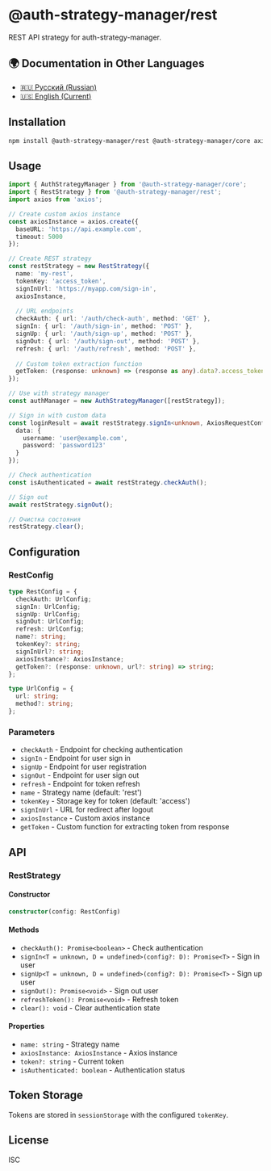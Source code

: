 # @auth-strategy-manager/rest

REST API strategy for auth-strategy-manager.

## 🌍 Documentation in Other Languages

- [🇷🇺 Русский (Russian)](README_RU.md)
- [🇺🇸 English (Current)](README.md)

## Installation

```bash
npm install @auth-strategy-manager/rest @auth-strategy-manager/core axios
```

## Usage

```typescript
import { AuthStrategyManager } from '@auth-strategy-manager/core';
import { RestStrategy } from '@auth-strategy-manager/rest';
import axios from 'axios';

// Create custom axios instance
const axiosInstance = axios.create({
  baseURL: 'https://api.example.com',
  timeout: 5000
});

// Create REST strategy
const restStrategy = new RestStrategy({
  name: 'my-rest',
  tokenKey: 'access_token',
  signInUrl: 'https://myapp.com/sign-in',
  axiosInstance,
  
  // URL endpoints
  checkAuth: { url: '/auth/check-auth', method: 'GET' },
  signIn: { url: '/auth/sign-in', method: 'POST' },
  signUp: { url: '/auth/sign-up', method: 'POST' },
  signOut: { url: '/auth/sign-out', method: 'POST' },
  refresh: { url: '/auth/refresh', method: 'POST' },
  
  // Custom token extraction function
  getToken: (response: unknown) => (response as any).data?.access_token || (response as any).access_token
});

// Use with strategy manager
const authManager = new AuthStrategyManager([restStrategy]);

// Sign in with custom data
const loginResult = await restStrategy.signIn<unknown, AxiosRequestConfig>({
  data: {
    username: 'user@example.com',
    password: 'password123'
  }
});

// Check authentication
const isAuthenticated = await restStrategy.checkAuth();

// Sign out
await restStrategy.signOut();

// Очистка состояния
restStrategy.clear();
```

## Configuration

### RestConfig

```typescript
type RestConfig = {
  checkAuth: UrlConfig;
  signIn: UrlConfig;
  signUp: UrlConfig;
  signOut: UrlConfig;
  refresh: UrlConfig;
  name?: string;
  tokenKey?: string;
  signInUrl?: string;
  axiosInstance?: AxiosInstance;
  getToken?: (response: unknown, url?: string) => string;
};

type UrlConfig = {
  url: string;
  method?: string;
};
```

### Parameters

- `checkAuth` - Endpoint for checking authentication
- `signIn` - Endpoint for user sign in
- `signUp` - Endpoint for user registration
- `signOut` - Endpoint for user sign out
- `refresh` - Endpoint for token refresh
- `name` - Strategy name (default: 'rest')
- `tokenKey` - Storage key for token (default: 'access')
- `signInUrl` - URL for redirect after logout
- `axiosInstance` - Custom axios instance
- `getToken` - Custom function for extracting token from response

## API

### RestStrategy

#### Constructor

```typescript
constructor(config: RestConfig)
```

#### Methods

- `checkAuth(): Promise<boolean>` - Check authentication
- `signIn<T = unknown, D = undefined>(config?: D): Promise<T>` - Sign in user
- `signUp<T = unknown, D = undefined>(config?: D): Promise<T>` - Sign up user
- `signOut(): Promise<void>` - Sign out user
- `refreshToken(): Promise<void>` - Refresh token
- `clear(): void` - Clear authentication state

#### Properties

- `name: string` - Strategy name
- `axiosInstance: AxiosInstance` - Axios instance
- `token?: string` - Current token
- `isAuthenticated: boolean` - Authentication status

## Token Storage

Tokens are stored in `sessionStorage` with the configured `tokenKey`.

## License

ISC
